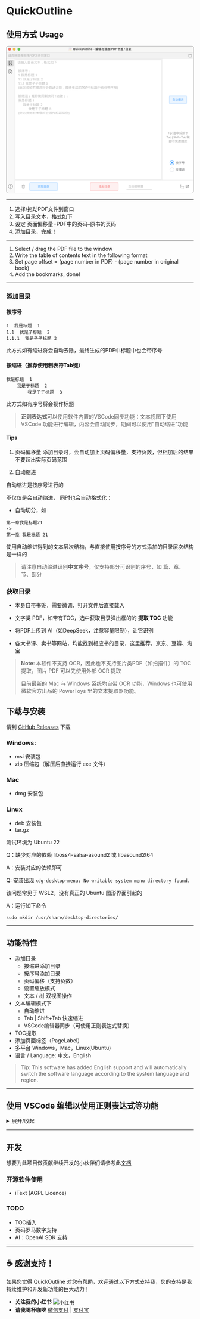 # QuickOutline

## 使用方式 Usage


![interface](image/screenshot.png)


---

1. 选择/拖动PDF文件到窗口
2. 写入目录文本，格式如下
3. 设定 页面偏移量=PDF中的页码–原书的页码
4. 添加目录，完成！
---
1. Select / drag the PDF file to the window
2. Write the table of contents text in the following format
3. Set page offset = (page number in PDF) - (page number in original book)
4. Add the bookmarks, done!

---

### 添加目录

#### 按序号
```
1  我是标题  1
1.1  我是子标题  2
1.1.1  我是子子标题 3
```
此方式如有缩进将会自动去除，最终生成的PDF中标题中也会带序号

#### 按缩进（推荐使用制表符Tab键）
```
我是标题  1
    我是子标题  2
        我是子子标题  3
```
此方式如有序号将会视作标题

> **正则表达式**可以使用软件内置的VSCode同步功能：文本视图下使用 VSCode 功能进行编辑，内容会自动同步，期间可以使用”自动缩进"功能



#### Tips
1. 页码偏移量
   添加目录时，会自动加上页码偏移量，支持负数，但相加后的结果不要超出实际页码范围

2. 自动缩进

自动缩进是按序号进行的

不仅仅是会自动缩进， 同时也会自动格式化：

- 自动切分，如
```
第一章我是标题21
->
第一章 我是标题 21
```

使用自动缩进得到的文本层次结构，与直接使用按序号的方式添加的目录层次结构是一样的

> 请注意自动缩进识别**中文序号**，仅支持部分可识别的序号，如 篇、章、节、部分




### 获取目录

- 本身自带书签，需要微调，打开文件后直接载入

- 文字类 PDF，如带有TOC，选中获取目录弹出框的的 **提取 TOC** 功能

- 将PDF上传到 AI（如DeepSeek，注意容量限制），让它识别

- 各大书评、卖书等网站，均能找到相应书的目录，这里推荐，京东、豆瓣、淘宝


> **Note**: 本软件不支持 OCR，因此也不支持图片类PDF（如扫描件）的 TOC 提取，图片 PDF 可以先使用外部 OCR 提取
>
> 目前最新的 Mac 与 Windows 系统均自带 OCR 功能，Windows 也可使用微软官方出品的 PowerToys 里的文本提取器功能。




## 下载与安装

请到 [GitHub Releases](https://github.com/ririv/QuickOutline/releases) 下载

### Windows:
- msi 安装包
- zip 压缩包（解压后直接运行 exe 文件）

### Mac
- dmg 安装包

### Linux
- deb 安装包
- tar.gz

测试环境为 Ubuntu 22


Q：缺少对应的依赖 liboss4-salsa-asound2 或 libasound2t64

A：安装对应的依赖即可

Q: 安装出现 `xdg-desktop-menu: No writable system menu directory found.`

该问题常见于 WSL2，没有真正的 Ubuntu 图形界面引起的

A：运行如下命令

```shell
sudo mkdir /usr/share/desktop-directories/
```


---

## 功能特性

- 添加目录
  - 按缩进添加目录
  - 按序号添加目录
  - 页码偏移（支持负数）
  - 设置缩放模式
  - 文本 / 树 双视图操作
- 文本编辑模式下
  - 自动缩进
  - Tab | Shift+Tab 快速缩进
  - VSCode编辑器同步（可使用正则表达式替换）
- TOC提取
- 添加页面标签（PageLabel）
- 多平台 Windows，Mac，Linux(Ubuntu)
- 语言 / Language: 中文，English

> Tip: This software has added English support and will automatically switch the software language according to the system language and region.

---


## 使用 VSCode 编辑以使用正则表达式等功能
<details>
<summary>展开/收起</summary>

本软件不提供高级编辑功能（如正则表达式，VSCode 自带此功能）

如想使用，请使用软件中提供的 VSCode 按钮以启动

VSCode 中的内容会自动同步至软件窗口中（需在 VSCode 中保存文件，可以打开自动保存功能）

注意此同步是单项同步，即 VSCode → 本软件

但在此期间，你可以使用软件中的自动缩进功能，此时软件中文本也会立即至 VSCode 中

### 配置

请先下载 [VSCode](https://code.visualstudio.com/)

需要添加至环境变量，方法也很简单

### Windows

参考 [Visual Studio Code on Windows](https://code.visualstudio.com/docs/setup/windows)

安装时勾选"添加到 Path"（默认已勾选，用户无需进行任何操作），安装后需重启

> **Tip:** 若在下载时将其不慎取消勾选，可在找到安装目录下的 bin 文件夹，将其添加到系统环境变量中的 Path

### MacOS

> **Note:** 由于该功能需要签名，目前 v2.0+ 的 Mac 版本已停用该功能

参考 [Visual Studio Code on macOS](https://code.visualstudio.com/docs/setup/mac#_launching-from-the-command-line)

1. 启动 VSCode.

2. 按下组合键 (Cmd+Shift+P)，输入 'shell command' 找到命令行: Install 'code' command in PATH command.

</details>

---

## 开发
想要为此项目做贡献继续开发的小伙伴们请参考此[文档](Dev_doc.md)

### 开源软件使用

- iText (AGPL Licence)


### TODO
- TOC插入
- 页码罗马数字支持
- AI：OpenAI SDK 支持

---

## ☕ 感谢支持！

如果您觉得 QuickOutline 对您有帮助，欢迎通过以下方式支持我，您的支持是我持续维护和开发新功能的巨大动力！

*   **关注我的小红书**  <a href="https://www.xiaohongshu.com/user/profile/5f988414000000000101ca29"><img src="https://img.shields.io/badge/小红书-关注我-FF6A6A?style=flat-square&logo=xiaohongshu" alt="小红书" style="vertical-align: middle;"></a>
*   **请我喝杯咖啡**  [微信支付](https://your_wechat_payment_link.com) | [支付宝](https://your_alipay_payment_link.com)